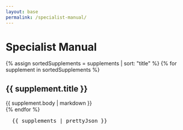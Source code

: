 ```yaml
---
layout: base
permalink: /specialist-manual/
---
```


<h1>Specialist Manual</h1>

{% assign sortedSupplements = supplements | sort: "title" %}
{% for supplement in sortedSupplements %}

  <section>
    <h2>{{ supplement.title }}</h2>
    {{ supplement.body | markdown }}
  </section>
{% endfor %}

<pre>
  {{ supplements | prettyJson }}
</pre>
